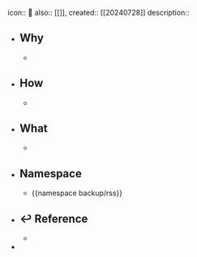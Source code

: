 icon:: 📄
also:: [[]], 
created:: [[20240728]]
description::

- ## Why
  -
- ## How
  -
- ## What
  -
- ## Namespace
  - {{namespace backup/rss}}
- ## ↩ Reference
  -
-